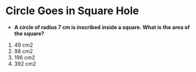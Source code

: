 # Circle Goes in Square Hole

* **A circle of radius 7 cm is inscribed inside a square. What is the area of the square?**  

1. 49 cm2
2. 98 cm2
3. 196 cm2
4. 392 cm2
